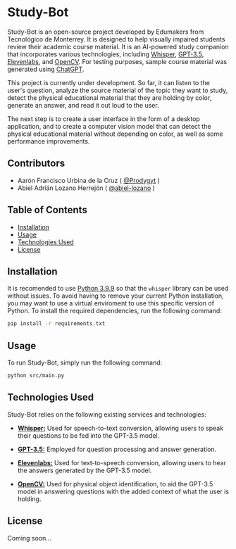 # Study-Bot

Study-Bot is an open-source project developed by Edumakers from Tecnológico de Monterrey. It is designed to help visually impaired students review their academic course material. It is an AI-powered study companion that incorporates various technologies, including [Whisper](https://openai.com/research/whisper), [GPT-3.5](https://platform.openai.com/docs/models/gpt-3-5), [Elevenlabs](https://beta.elevenlabs.io/), and [OpenCV](https://opencv.org/). For testing purposes, sample course material was generated using [ChatGPT](https://openai.com/blog/chatgpt).

This project is currently under development. So far, it can listen to the user's question, analyze the source material of the topic they want to study, detect the physical educational material that they are holding by color, generate an answer, and read it out loud to the user. 

The next step is to create a user interface in the form of a desktop application, and to create a computer vision model that can detect the physical educational material without depending on color, as well as some performance improvements.

## Contributors

- Aarón Francisco Urbina de la Cruz ( [@Prodygyt](https://github.com/Prodygyt) )
- Abiel Adrián Lozano Herrejón ( [@abiel-lozano](https://github.com/abiel-lozano) )


## Table of Contents

- [Installation](#installation)
- [Usage](#usage)
- [Technologies Used](#technologies-used)
- [License](#license)

## Installation

It is recomended to use [Python 3.9.9](https://www.python.org/downloads/release/python-399/) so that the ```whisper``` library can be used without issues. To avoid having to remove your current Python installation, you may want to use a virtual enviroment to use this specific version of Python. To install the required dependencies, run the following command:

```bash
pip install -r requirements.txt
```

## Usage

To run Study-Bot, simply run the following command:

```bash
python src/main.py
```
## Technologies Used

Study-Bot relies on the following existing services and technologies:

- **[Whisper:](https://openai.com/research/whisper)** Used for speech-to-text conversion, allowing users to speak their questions to be fed into the GPT-3.5 model.

- **[GPT-3.5:](https://platform.openai.com/docs/models/gpt-3-5)** Employed for question processing and answer generation.

- **[Elevenlabs:](https://beta.elevenlabs.io/)** Used for text-to-speech conversion, allowing users to hear the answers generated by the GPT-3.5 model.

- **[OpenCV:](https://opencv.org/)** Used for physical object identification, to aid the GPT-3.5 model in answering questions with the added context of what the user is holding.

## License

Coming soon...